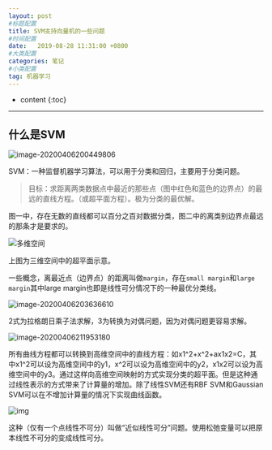```yaml
---
layout: post
#标题配置
title: SVM支持向量机的一些问题
#时间配置
date:   2019-08-28 11:31:00 +0800
#大类配置
categories: 笔记
#小类配置
tag: 机器学习
---
```


* content
{:toc}
---

## 什么是SVM

![image-20200406200449806](C:\Users\40101\AppData\Roaming\Typora\typora-user-images\image-20200406200449806.png)

SVM：一种监督机器学习算法，可以用于分类和回归，主要用于分类问题。

> 目标：求距离两类数据点中最近的那些点（图中红色和蓝色的边界点）的最远的直线方程。（或超平面方程）。极为分类的最优解。

图一中，存在无数的直线都可以百分之百对数据分类，图二中的离类别边界点最远的那条才是要求的。

![多维空间](C:\Users\40101\AppData\Roaming\Typora\typora-user-images\image-20200406201504938.png)

上图为三维空间中的超平面示意。

一些概念，离最近点（边界点）的距离叫做`margin`，存在`small margin`和`large margin`其中large margin也即是线性可分情况下的一种最优分类线。

![image-20200406203636610](C:\Users\40101\AppData\Roaming\Typora\typora-user-images\image-20200406203636610.png)

2式为拉格朗日乘子法求解，3为转换为对偶问题，因为对偶问题更容易求解。

![image-20200406211953180](C:\Users\40101\AppData\Roaming\Typora\typora-user-images\image-20200406211953180.png)

所有曲线方程都可以转换到高维空间中的直线方程：如x1^2+x^2+ax1x2=C，其中x1^2可以设为高维空间中的y1，x^2可以设为高维空间中的y2，x1x2可以设为高维空间中的y3。通过这样向高维空间映射的方式实现分类的超平面。但是这种通过线性表示的方式带来了计算量的增加。除了线性SVM还有RBF SVM和Gaussian SVM可以在不增加计算量的情况下实现曲线函数。

![img](http://hi.csdn.net/attachment/201110/27/0_1319701549ahjQ.gif)

这种（仅有一个点线性不可分）叫做“近似线性可分”问题。使用松弛变量可以把原本线性不可分的变成线性可分。